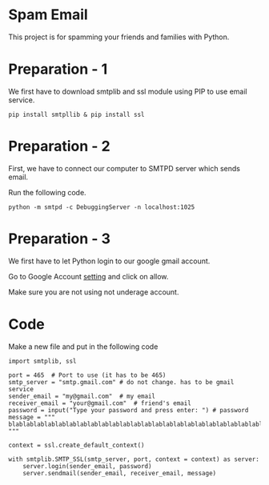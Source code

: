 # Spam Email

This project is for spamming your friends and families with Python.

# Preparation - 1

We first have to download smtplib and ssl module using PIP to use email service.

```
pip install smtpllib & pip install ssl
```

# Preparation - 2

First, we have to connect our computer to SMTPD server which sends email.

Run the following code.

```
python -m smtpd -c DebuggingServer -n localhost:1025
```

# Preparation - 3

We first have to let Python login to our google gmail account.

Go to Google Account [setting](https://myaccount.google.com/lesssecureapps) and click on allow.

Make sure you are not using not underage account.

# Code

Make a new file and put in the following code

```
import smtplib, ssl

port = 465  # Port to use (it has to be 465)
smtp_server = "smtp.gmail.com" # do not change. has to be gmail service
sender_email = "my@gmail.com"  # my email
receiver_email = "your@gmail.com"  # friend's email
password = input("Type your password and press enter: ") # password
message = """
blablablablablablablablablablablablablablablablablablablablablablablablablablablablablablablablablablablablablablablablablablablablablablablablablablablablablablablablablablablablablablablablablablablablablablablablablablablablablablablablablablablablablablablablablablablablablablablablablablablablablablablablablablablablablablablablablablablablablablablablablablablablablablablablablablablablablablablablablablablablablablablablablablablablablablablablablablablablablablablablablabla
"""

context = ssl.create_default_context()

with smtplib.SMTP_SSL(smtp_server, port, context = context) as server:
    server.login(sender_email, password)
    server.sendmail(sender_email, receiver_email, message)
```
